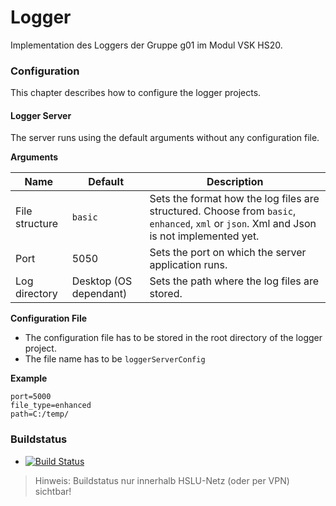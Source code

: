 # Logger

Implementation des Loggers der Gruppe g01 im Modul VSK HS20.

### Configuration
This chapter describes how to configure the logger projects.
#### Logger Server
The server runs using the default arguments without any configuration file.

**Arguments**

| Name | Default | Description |
|---|---|---|
| File structure | `basic` | Sets the format how the log files are structured. Choose from `basic`, `enhanced`, `xml` or `json`. Xml and Json is not implemented yet. |
| Port | 5050 | Sets the port on which the server application runs. |
| Log directory | Desktop (OS dependant) | Sets the path where the log files are stored. |

**Configuration File**

- The configuration file has to be stored in the root directory of the logger project.
- The file name has to be `loggerServerConfig` 

**Example**

```
port=5000
file_type=enhanced
path=C:/temp/
```

### Buildstatus
* [![Build Status](https://jenkins-vsk.el.eee.intern/jenkins/buildStatus/icon?job=g01-logger)](https://jenkins-vsk.el.eee.intern/jenkins/job/g01-logger/)

> Hinweis: Buildstatus nur innerhalb HSLU-Netz (oder per VPN) sichtbar!
